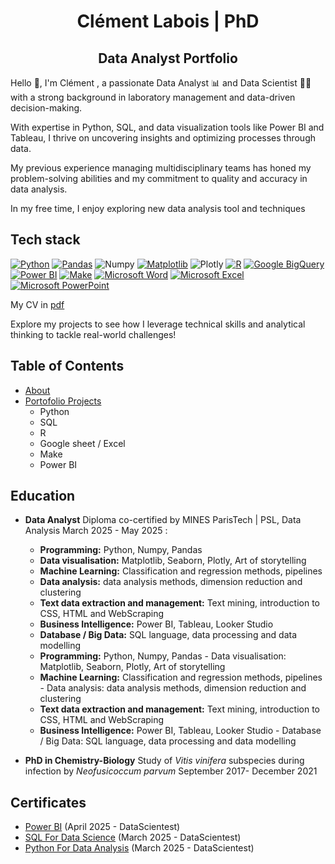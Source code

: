 <h1 align="center"> Clément Labois | PhD </h1>
<h2 align="center"> Data Analyst Portfolio </h3>

Hello 👋, I'm Clément , a passionate Data Analyst 📊 and Data Scientist 🧑‍🔬 with a strong background in laboratory management and data-driven decision-making. 

With expertise in Python, SQL, and data visualization tools like Power BI and Tableau, I thrive on uncovering insights and optimizing processes through data. 

My previous experience managing multidisciplinary teams has honed my problem-solving abilities and my commitment to quality and accuracy in data analysis.

In my free time, I enjoy exploring new data analysis tool and techniques

## Tech stack

[![Python](https://img.shields.io/badge/Python-3776AB?style=for-the-badge&logo=python&logoColor=fff)](#)
[![Pandas](https://img.shields.io/badge/Pandas-150458?style=for-the-badge&logo=pandas&logoColor=fff)](#)
![Numpy](https://img.shields.io/badge/Numpy-777BB4?style=for-the-badge&logo=numpy&logoColor=white)
[![Matplotlib](https://custom-icon-badges.demolab.com/badge/Matplotlib-71D291?style=for-the-badge&logo=matplotlib&logoColor=fff)](#)
![Plotly](https://img.shields.io/badge/Plotly-239120?style=for-the-badge&logo=plotly&logoColor=white)
[![R](https://img.shields.io/badge/R-276DC3?style=for-the-badge&logo=r&logoColor=fff)](#)
[![Google BigQuery](https://img.shields.io/badge/Google_BigQuery-669DF6?style=for-the-badge&logo=google-bigquery&logoColor=fff)](#)
[![Power BI](https://custom-icon-badges.demolab.com/badge/Power%20BI-F1C912?style=for-the-badge&logo=power-bi&logoColor=fff)](#)
[![Make](https://img.shields.io/badge/Make-6D00CC?style=for-the-badge&logo=make&logoColor=fff)](#)
[![Microsoft Word](https://img.shields.io/badge/Microsoft_Word-2B579A?style=for-the-badge&logo=microsoft-word&logoColor=white)](#)
[![Microsoft Excel](https://img.shields.io/badge/Microsoft_Excel-217346?style=for-the-badge&logo=microsoft-excel&logoColor=white)](#)
[![Microsoft PowerPoint](https://img.shields.io/badge/Microsoft_PowerPoint-B7472A?style=for-the-badge&logo=microsoftpowerpoint&logoColor=white)](#)



My CV in [pdf](https://github.com/Anubix069/Data-Analysis/blob/main/CV_Clement_Eng.pdf)

Explore my projects to see how I leverage technical skills and analytical thinking to tackle real-world challenges!

## Table of Contents
- [About](https://github.com/Anubix069/Data-Analysis/blob/main/README.md#about)
- [Portofolio Projects](https://github.com/Anubix069/Data-Analysis/blob/main/README.md#portofolio-projects)
  - Python
  - SQL
  - R
  - Google sheet / Excel
  - Make
  - Power BI

## Education
- **Data Analyst** Diploma co-certified by MINES ParisTech | PSL, Data Analysis March 2025 - May 2025 :
  - **Programming:** Python, Numpy, Pandas
  - **Data visualisation:** Matplotlib, Seaborn, Plotly, Art of storytelling
  - **Machine Learning:** Classification and regression methods, pipelines
  - **Data analysis:** data analysis methods, dimension reduction and clustering
  - **Text data extraction and management:** Text mining, introduction to CSS, HTML and WebScraping
  - **Business Intelligence:** Power BI, Tableau, Looker Studio
  - **Database / Big Data:** SQL language, data processing and data modelling
  - **Programming:** Python, Numpy, Pandas - Data visualisation: Matplotlib, Seaborn, Plotly, Art of storytelling
  - **Machine Learning:** Classification and regression methods, pipelines - Data analysis: data analysis methods, dimension reduction and clustering
  - **Text data extraction and management:** Text mining, introduction to CSS, HTML and WebScraping
  - **Business Intelligence:** Power BI, Tableau, Looker Studio - Database / Big Data: SQL language, data processing and data modelling

- **PhD in Chemistry-Biology** Study of *Vitis vinifera*  subspecies during infection by *Neofusicoccum parvum* September 2017- December 2021

## Certificates
- [Power BI](https://files.datascientest.com/certification/36e4d499-49c4-4fbb-939e-dafa71eb0d47.pdf) (April 2025 - DataScientest)
- [SQL For Data Science](https://files.datascientest.com/certification/3a9f003e-1294-4182-8c86-adb115a6c99d.pdf) (March 2025 - DataScientest)
- [Python For Data Analysis](https://files.datascientest.com/certification/42b3489c-ca53-44d5-85e2-e40edc0e19a5.pdf) (March 2025 - DataScientest)
